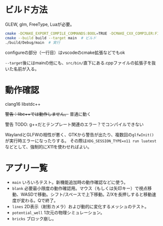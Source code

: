 # ビルド方法
GLEW, glm, FreeType, Luaが必要。
```bash
cmake -DCMAKE_EXPORT_COMPILE_COMMANDS:BOOL=TRUE -DCMAKE_CXX_COMPILER:FILEPATH=clang++ -B ./build -G "Ninja Multi-Config"
cmake --build build --target main  # ビルド
./build/Debug/main  # 実行
```
configureの部分（一行目）はvscodeのcmake拡張などでもok

`--target`後にはmainの他にも、`src/bin/`直下にある.cppファイルの拡張子を抜いた名前が入る。

# 動作確認
clang16
libstdc++

~~警告：libc++では動作しません。~~ 普通に動く

警告 TODO: g++だとテンプレート関連のエラー？でコンパイルできない


WaylandとGLFWの相性が悪く、GTKから警告が出たり、複数回の`glfwInit()`が実行時エラーになったりする。
その際は`XDG_SESSION_TYPE=x11 run luatest`などとして、強制的にX11を使わせればよい。


# アプリ一覧
- `main` いろいろテスト。新機能追加時の動作確認などに使う。
- `blank` 必要最小限度の動作確認用。マウス（もしくは矢印キー）で視点移動、WASDで移動。シフト/スペースで上下移動。Z/Xを長押しすると移動速度が変わる。Qで終了。
- `lines` 2D表示（射影カメラ）および動的に変化するメッシュのテスト。
- `potential_well` 1次元の物理シミュレーション。
- `bricks` ブロック崩し。
